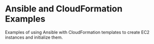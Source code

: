# Ansible and CloudFormation Examples

Examples of using Ansible with CloudFormation templates to create EC2 instances
and initialize them.
